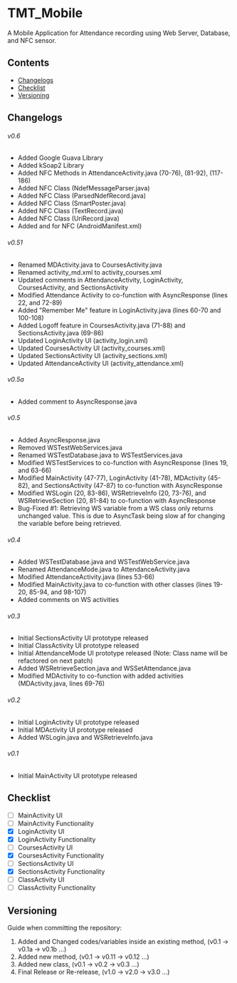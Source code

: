 # TMT_Mobile
A Mobile Application for Attendance recording using Web Server, Database, and NFC sensor.
## Contents
- [Changelogs](https://github.com/708817/TMT_Mobile#changelogs)
- [Checklist](https://github.com/708817/TMT_Mobile#checklist)
- [Versioning](https://github.com/708817/TMT_Mobile#versioning)
## Changelogs
###### v0.6
- Added Google Guava Library
- Added kSoap2 Library
- Added NFC Methods in AttendanceActivity.java (70-76), (81-92), (117-186)
- Added NFC Class (NdefMessageParser.java)
- Added NFC Class (ParsedNdefRecord.java)
- Added NFC Class (SmartPoster.java)
- Added NFC Class (TextRecord.java)
- Added NFC Class (UriRecord.java)
- Added <uses-permission> and <uses-feature> for NFC (AndroidManifest.xml)
###### v0.51
- Renamed MDActivity.java to CoursesActivity.java
- Renamed activity_md.xml to activity_courses.xml
- Updated comments in AttendanceActivity, LoginActivity, CoursesActivity, and SectionsActivity
- Modified Attendance Activity to co-function with AsyncResponse (lines 22, and 72-89)
- Added "Remember Me" feature in LoginActivity.java (lines 60-70 and 100-108)
- Added Logoff feature in CoursesActivity.java (71-88) and SectionsActivity.java (69-86)
- Updated LoginActivity UI (activity_login.xml)
- Updated CoursesActivity UI (activity_courses.xml)
- Updated SectionsActivity UI (activity_sections.xml)
- Updated AttendanceActivity UI (activity_attendance.xml)
###### v0.5a
- Added comment to AsyncResponse.java
###### v0.5
- Added AsyncResponse.java
- Removed WSTestWebServices.java
- Renamed WSTestDatabase.java to WSTestServices.java
- Modified WSTestServices to co-function with AsyncResponse (lines 19, and 63-66)
- Modified MainActivity (47-77), LoginActivity (41-78), MDActivity (45-82), and SectionsActivity (47-87) to co-function with AsyncResponse
- Modified WSLogin (20, 83-86), WSRetrieveInfo (20, 73-76), and WSRetrieveSection (20, 81-84) to co-function with AsyncResponse
- Bug-Fixed #1: Retrieving WS variable from a WS class only returns unchanged value. This is due to AsyncTask being slow af for changing the variable before being retrieved.
###### v0.4
- Added WSTestDatabase.java and WSTestWebService.java
- Renamed AttendanceMode.java to AttendanceActivity.java
- Modified AttendanceActivity.java (lines 53-66)
- Modified MainActivity.java to co-function with other classes (lines 19-20, 85-94, and 98-107)
- Added comments on WS activities
###### v0.3
- Initial SectionsActivity UI prototype released
- Initial ClassActivity UI prototype released
- Initial AttendanceMode UI prototype released (Note: Class name will be refactored on next patch)
- Added WSRetrieveSection.java and WSSetAttendance.java
- Modified MDActivity to co-function with added activities (MDActivity.java, lines 69-76)
###### v0.2
- Initial LoginActivity UI prototype released
- Initial MDActivity UI prototype released
- Added WSLogin.java and WSRetrieveInfo.java 
###### v0.1
- Initial MainActivity UI prototype released
## Checklist
- [ ] MainActivity UI
- [ ] MainActivity Functionality
- [x] LoginActivity UI
- [x] LoginActivity Functionality
- [ ] CoursesActivity UI
- [x] CoursesActivity Functionality
- [ ] SectionsActivity UI
- [x] SectionsActivity Functionality
- [ ] ClassActivity UI
- [ ] ClassActivity Functionality
## Versioning
Guide when committing the repository:
1. Added and Changed codes/variables inside an existing method, (v0.1 -> v0.1a -> v0.1b ...)
2. Added new method, (v0.1 -> v0.11 -> v0.12 ...)
3. Added new class, (v0.1 -> v0.2 -> v0.3 ...)
4. Final Release or Re-release, (v1.0 -> v2.0 -> v3.0 ...)
